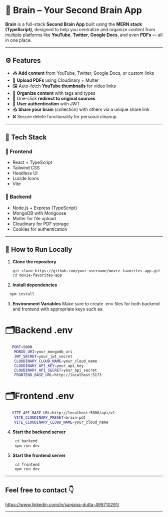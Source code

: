 # 🧠 Brain – Your Second Brain App

**Brain** is a full-stack **Second Brain App** built using the **MERN stack (TypeScript)**, designed to help you centralize and organize content from multiple platforms like **YouTube**, **Twitter**, **Google Docs**, and even **PDFs** — all in one place.

---

## ⚙️ Features

- 📥 **Add content** from YouTube, Twitter, Google Docs, or custom links
- 📄 **Upload PDFs** using Cloudinary + Multer
- 🖼️ Auto-fetch **YouTube thumbnails** for video links
- 🧠 **Organize content** with tags and types
- 🔗 One-click **redirect to original sources**
- 🔐 **User authentication** with JWT
- 📤 **Share your brain** (collection) with others via a unique share link
- ❌ Secure delete functionality for personal cleanup

---

## 🧪 Tech Stack

### 🧩 Frontend

- React + TypeScript
- Tailwind CSS
- Headless UI
- Lucide Icons
- Vite

### 🧠 Backend

- Node.js + Express (TypeScript)
- MongoDB with Mongoose
- Multer for file upload
- Cloudinary for PDF storage
- Cookies for authentication

---

## 🚀 How to Run Locally

1. **Clone the repository**

   ```bash
   git clone https://github.com/your-username/movie-favorites-app.git
   cd movie-favorites-app

   ```

2. **Install dependencies**
  ```bash
    npm install

   ```

3. **Environment Variables**
Make sure to create .env files for both backend and frontend with appropriate keys such as:

# 🗂️Backend .env
```bash
   PORT=5000
    MONGO_URI=your_mongodb_uri
    JWT_SECRET=your_jwt_secret
    CLOUDINARY_CLOUD_NAME=your_cloud_name
    CLOUDINARY_API_KEY=your_api_key
    CLOUDINARY_API_SECRET=your_api_secret
    FRONTEND_BASE_URL=http://localhost:5173
   ```
# 🗂️Frontend .env
```bash
   VITE_API_BASE_URL=http://localhost:5000/api/v1
    VITE_CLOUDINARY_PRESET=brain-pdf
    VITE_CLOUDINARY_CLOUD_NAME=your_cloud_name
   ```

4. **Start the backend server**
   ```bash
    cd backend
    npm run dev

   ```

5. **Start the frontend server**
   ```bash
    cd frontend
    npm run dev

   ```
---

## Feel free to contact 👇
https://www.linkedin.com/in/sanjana-dutta-499710291/

---
